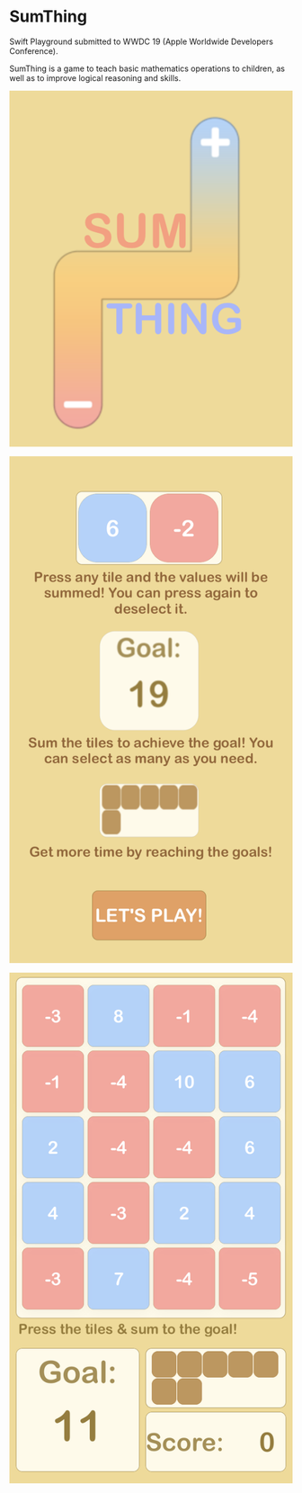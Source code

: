 # SumThing
Swift Playground submitted to WWDC 19 (Apple Worldwide Developers Conference).

SumThing is a game to teach basic mathematics operations to children, as well as to improve logical reasoning and skills.

![Screenshot](GameLogo.png)


![Screenshot](tutorial.png)


![Screenshot](gameScene.png)
